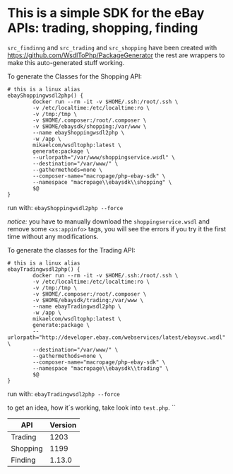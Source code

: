 # This is a simple SDK for the eBay APIs: trading, shopping, finding 

`src_findinng` and `src_trading` and `src_shopping` have been created with https://github.com/WsdlToPhp/PackageGenerator
the rest are wrappers to make this auto-generated stuff working.

To generate the Classes for the Shopping API:

```
# this is a linux alias
ebayShoppingwsdl2php() {
        docker run --rm -it -v $HOME/.ssh:/root/.ssh \
        -v /etc/localtime:/etc/localtime:ro \
        -v /tmp:/tmp \
        -v $HOME/.composer:/root/.composer \
        -v $HOME/ebaysdk/shopping:/var/www \
        --name ebayShoppingwsdl2php \
        -w /app \
        mikaelcom/wsdltophp:latest \
        generate:package \
        --urlorpath="/var/www/shoppingservice.wsdl" \
        --destination="/var/www/" \
        --gathermethods=none \
        --composer-name="macropage/php-ebay-sdk" \
        --namespace "macropage\\ebaysdk\\shopping" \
        $@
}
```
run with: `ebayShoppingwsdl2php --force`

*notice:* you have to manually download the `shoppingservice.wsdl` and remove some `<xs:appinfo>` tags, you will see the errors if you try it the first time without any modifications.

To generate the classes for the Trading API:

```
# this is a linux alias
ebayTradingwsdl2php() {
        docker run --rm -it -v $HOME/.ssh:/root/.ssh \
        -v /etc/localtime:/etc/localtime:ro \
        -v /tmp:/tmp \
        -v $HOME/.composer:/root/.composer \
        -v $HOME/ebaysdk/trading:/var/www \
        --name ebayTradingwsdl2php \
        -w /app \
        mikaelcom/wsdltophp:latest \
        generate:package \
        --urlorpath="http://developer.ebay.com/webservices/latest/ebaysvc.wsdl" \
        --destination="/var/www/" \
        --gathermethods=none \
        --composer-name="macropage/php-ebay-sdk" \
        --namespace "macropage\\ebaysdk\\trading" \
        $@
}
```
run with: `ebayTradingwsdl2php --force`

to get an idea, how it´s working, take look into `test.php`.
``

|API|Version|
|----|----|
|Trading|1203|
|Shopping|1199|
|Finding|1.13.0|


